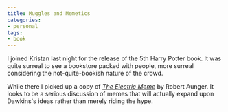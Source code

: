```yaml
---
title: Muggles and Memetics
categories:
- personal
tags:
- book
---
```


I joined Kristan last night for the release of the 5th Harry Potter book.  It was quite surreal to see a bookstore packed with people, more surreal considering the not-quite-bookish nature of the crowd.

While there I picked up a copy of _[The Electric
Meme][1]_ by Robert Aunger.  It looks to be a serious discussion of memes that will actually expand upon Dawkins's ideas rather than merely riding the hype.

   [1]: http://allconsuming.net/item.cgi?isbn=0743201507

